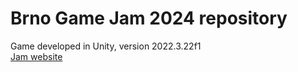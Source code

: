 # Brno Game Jam 2024 repository

Game developed in Unity, version 2022.3.22f1  
[Jam website](https://itch.io/jam/brno-game-jam-2024)
